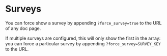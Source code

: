 # Surveys

You can force show a survey by appending `?force_survey=true` to the URL of any doc page.

If multiple surveys are configured, this will only show the first in the array: you can force a particular survey by appending `?force_survey=SURVEY_KEY` to the URL.
